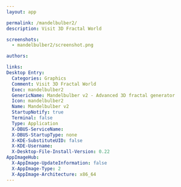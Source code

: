 ```yaml
---
layout: app

permalink: /mandelbulber2/
description: Visit 3D Fractal World

screenshots:
  - mandelbulber2/screenshot.png

authors:

links:
Desktop Entry:
  Categories: Graphics
  Comment: Visit 3D Fractal World
  Exec: mandelbulber2
  GenericName: Mandelbulber v2 - Advanced 3D fractal generator
  Icon: mandelbulber2
  Name: Mandelbulber v2
  StartupNotify: true
  Terminal: false
  Type: Application
  X-DBUS-ServiceName: 
  X-DBUS-StartupType: none
  X-KDE-SubstituteUID: false
  X-KDE-Username: 
  X-Desktop-File-Install-Version: 0.22
AppImageHub:
  X-AppImage-UpdateInformation: false
  X-AppImage-Type: 2
  X-AppImage-Architecture: x86_64
---
```

